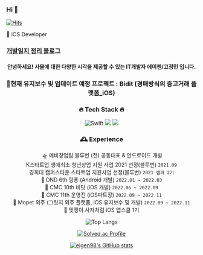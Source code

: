 ### Hi 👋

<!--
**eigen98/eigen98** is a ✨ _special_ ✨ repository because its `README.md` (this file) appears on your GitHub profile.

Here are some ideas to get you started:

- 🔭 I’m currently working on ...
- 🌱 I’m currently learning ...
- 👯 I’m looking to collaborate on ...
- 🤔 I’m looking for help with ...
- 💬 Ask me about ...
- 📫 How to reach me: ...
- 😄 Pronouns: ...
- ⚡ Fun fact: ...
-->
    
[![Hits](https://hits.seeyoufarm.com/api/count/incr/badge.svg?url=https%3A%2F%2Fgithub.com%2Feigen98&count_bg=%23747BE1&title_bg=%23555555&icon=&icon_color=%23E7E7E7&title=hits&edge_flat=false)](https://hits.seeyoufarm.com)

🌱 iOS Developer

### [개발일지 정리 블로그](https://eigen.tistory.com/)

<div align="center"> <!-- 가운데 정렬 -->
    
#### 안녕하세요! 사물에 대한 다양한 시각을 제공할 수 있는 IT개발자 에이젠/고정민 입니다.

### 🍏현재 유지보수 및 업데이트 예정 프로젝트 : Bidit (경매방식의 중고거래 플랫폼_iOS)

### 🔥 Tech Stack 🔥 
    
![Swift](https://img.shields.io/badge/SWIFT-F54A2A?style=for-the-badge&logo=swift&logoColor=white)
<img src="https://img.shields.io/badge/JAVA-007396?style=for-the-badge&logo=java&logoColor=white">
<img src="https://img.shields.io/badge/KOTLIN-7F52FF?style=for-the-badge&logo=kotlin&logoColor=white">
    
###  🕰️ Experience
󠁄
    🛸 예비창업팀 블루번 (전) 공동대표 & 안드로이드 개발            
        K스타트업 생애최초 청년창업 지원 사업 2021 선정(블루번) `2021.09`      
    경희대 캠퍼스타운 스타트업 지원사업 선정(블루번) `2021 캠퍼 2기`      
    󠁄🎯 DND 6th 핑퐁 (Android 개발) `2022.01 ~ 2022.03`      
    🏅 CMC 10th 비딧 (iOS 개발) `2022.06 ~ 2022.09`       
    🚀 CMC 11th 운영진 (iOS파트장) `2022.09 ~ 2022.11`      
    🐶 Mopet 외주 (그릿지 외주 플랫폼, iOS 유지보수 및 개발) `2022.09 ~ 2022.11`      
    🦁 멋쟁이 사자처럼 iOS 앱스쿨 1기        
    
    
    
    
    
![Top Langs](https://github-readme-stats.vercel.app/api/top-langs/?username=eigen98&layout=compact&theme=tokyonight)

[![Solved.ac Profile](http://mazassumnida.wtf/api/v2/generate_badge?boj=trace96)](https://solved.ac/trace96/)
    

  [![eigen98's GitHub stats](https://github-readme-stats.vercel.app/api?username=eigen98&show_icons=true&theme=radical)](https://github.com/eigen98-readme-stats)
  
  
</div>

